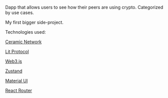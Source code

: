 Dapp that allows users to see how their peers are using crypto. Categorized by use cases.

My first bigger side-project.

Technologies used:

[Ceramic Network](https://ceramic.network/)

[Lit Protocol](https://ceramic.network/)

[Web3.js](https://web3js.readthedocs.io/)

[Zustand](https://github.com/pmndrs/zustand)

[Material UI](https://mui.com/)

[React Router](https://reactrouter.com/)
